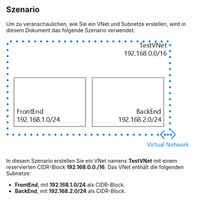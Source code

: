 ## Szenario

Um zu veranschaulichen, wie Sie ein VNet und Subnetze erstellen, wird in diesem Dokument das folgende Szenario verwendet.

![VNet-Szenario](./media/virtual-networks-create-vnet-scenario-include/vnet-scenario.png)

In diesem Szenario erstellen Sie ein VNet namens **TestVNet** mit einem reservierten CIDR-Block **192.168.0.0./16**. Das VNet enthält die folgenden Subnetze:

- **FrontEnd**, mit **192.168.1.0/24** als CIDR-Block.
- **BackEnd**, mit **192.168.2.0/24** als CIDR-Block.

 

<!---HONumber=Oct15_HO3-->